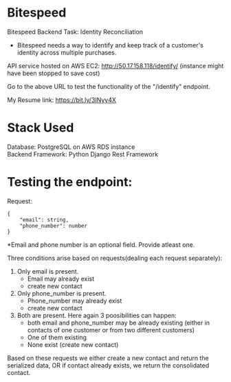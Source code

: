 # Bitespeed
Bitespeed Backend Task: Identity Reconciliation 
- Bitespeed needs a way to identify and keep track of a customer's identity across multiple purchases.

API service hosted on AWS EC2: http://50.17.158.118/identify/
(instance might have been stopped to save cost)

Go to the above URL to test the functionality of the "/identify" endpoint.

My Resume link: https://bit.ly/3INyy4X 

# Stack Used
Database: PostgreSQL on AWS RDS instance\
Backend Framework: Python Django Rest Framework

# Testing the endpoint:
Request: 
```
{
	"email": string,
	"phone_number": number
}
```
*Email and phone number is an optional field. Provide atleast one.

Three conditions arise based on requests(dealing each request separately):
1. Only email is present.
    - Email may already exist
    - create new contact
2. Only phone_number is present.
    - Phone_number may already exist
    - create new contact
3. Both are present.
    Here again 3 poosibilities can happen:
    - both email and phone_number may be already existing (either in contacts of one customer or from two different customers)
    - One of them existing 
    - None exist (create new contact)

Based on these requests we either create a new contact and return the serialized data,
OR if contact already exists, we return the consolidated contact.


